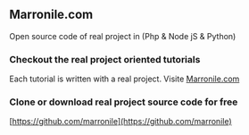 ## Marronile.com
Open source code of real project in (Php & Node jS & Python)

### Checkout the real project oriented tutorials
Each tutorial is written with a real project. Visite [Marronile.com](https://www.marronile.com/)

### Clone or download real project source code for free

[https://github.com/marronile](https://github.com/marronile)
